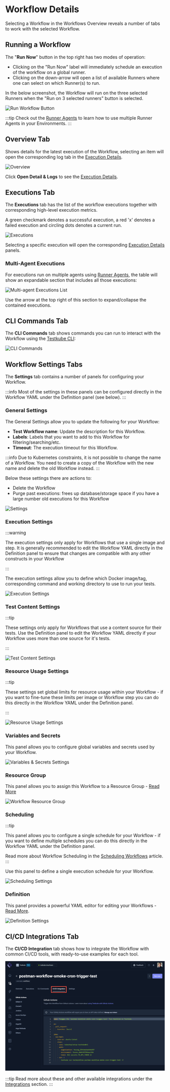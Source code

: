 # Workflow Details

Selecting a Workflow in the Workflows Overview reveals a number of tabs to work with the selected Workflow.

## Running a Workflow

The "**Run Now**" button in the top right has two modes of operation:

- Clicking on the "Run Now" label will immediately schedule an execution of the workflow on a global runner.
- Clicking on the down-arrow will open a list of available Runners where one can select on which Runner(s) to run.

In the below screenshot, the Workflow will run on the three selected Runners when the "Run on 3 selected runners" button
is selected.

![Run Workflow Button](images/run-workflow-button.png)

:::tip
Check out the [Runner Agents](/articles/agents-overview#runner-agents) to learn how to use multiple Runner Agents in your Environments. 
:::

## Overview Tab

Shows details for the latest execution of the Workflow, selecting an item will open the corresponding log tab in 
the [Execution Details](testkube-dashboard-execution-details).

![Overview](../img/workflow-details-overview-092024.png)

Click **Open Detail & Logs** to see the [Execution Details](testkube-dashboard-execution-details).

## Executions Tab

The **Executions** tab has the list of the workflow executions together with corresponding high-level
execution metrics. 

A green checkmark denotes a successful execution, a red 'x' denotes a failed execution and circling dots denotes a current run.

![Executions](../img/workflow-details-executions-092024.png)

Selecting a specific execution will open the corresponding [Execution Details](testkube-dashboard-execution-details)
panels.

### Multi-Agent Executions

For executions run on multiple agents using [Runner Agents](/articles/agents-overview#runner-agents),
the table will show an expandable section that includes all those executions:

![Multi-agent Executions List](images/mulit-agent-executions-list.png)

Use the arrow at the top right of this section to expand/collapse the contained executions. 

## CLI Commands Tab

The **CLI Commands** tab shows commands you can run to interact with the Workflow using the [Testkube CLI](/articles/cli):

![CLI Commands](../img/workflows-cli-commands-092024.png)

## Workflow Settings Tabs

The **Settings** tab contains a number of panels for configuring your Workflow.

:::info
Most of the settings in these panels can be configured directly in the Workflow YAML under the Definition panel (see below). 
:::

### General Settings

The General Settings allow you to update the following for your Workflow:

- **Test Workflow name**: Update the description for this Workflow.
- **Labels**: Labels that you want to add to this Workflow for filtering/searching/etc.
- **Timeout**: The execution timeout for this Workflow.

:::info
Due to Kubernetes constraints, it is not possible to change the name of a Workflow.
You need to create a copy of the Workflow with the new name and delete the old Workflow instead.
:::

Below these settings there are actions to:

- Delete the Workflow
- Purge past executions: frees up database/storage space if you have a large number old executions for this Workflow

![Settings](../img/workflows-settings-092024.png)

### Execution Settings

:::warning

The execution settings only apply for Workflows that use a single image and step. It is generally recommended to
edit the Workflow YAML directly in the Definition panel to ensure that changes are compatible with any 
other constructs in your Workflow

:::

The execution settings allow you to define which Docker image/tag, corresponding command and working directory to use to run your tests.

![Execution Settings](../img/execution-settings-092024.png)

### Test Content Settings

:::tip

These settings only apply for Workflows that use a content source for their tests. Use the Definition panel to 
edit the Workflow YAML directly if your Workflow uses more than one source for it's tests.

:::


![Test Content Settings](../img/test-content-settings-092024.png)

### Resource Usage Settings

:::tip

These settings set global limits for resource usage within your Workflow - if you want to fine-tune these
limits per image or Workflow step you can do this directly in the Workflow YAML under the Definition panel.

:::

![Resource Usage Settings](../img/resource-usage-settings-092024.png)

### Variables and Secrets

This panel allows you to configure global variables and secrets used by your Workflow.

![Variables & Secrets Settings](../img/variables-and-secrets-settings-092024.png)

### Resource Group

This panel allows you to assign this Workflow to a Resource Group - [Read More](/articles/resource-groups#managing-resources-in-a-resource-group)

![Workflow Resource Group](images/workflow-resource-group.png)

### Scheduling

:::tip

This panel allows you to configure a single schedule for your Workflow - if you want to define
multiple schedules you can do this directly in the Workflow YAML under the Definition panel.

Read more about Workflow Scheduling in the [Scheduling Workflows](/articles/scheduling-tests) article.
:::

Use this panel to define a single execution schedule for your Workflow.

![Scheduling Settings](../img/scheduling-settings-092024.png)

### Definition

This panel provides a powerful YAML editor for editing your Workflows - [Read More](testkube-dashboard-workflow-editor). 

![Definition Settings](../img/definition-settings-092024.png)

## CI/CD Integrations Tab

The **CI/CD Integration** tab shows how to integrate the Workflow with common CI/CD tools, with 
ready-to-use examples for each tool.

![CI/CD Integration](../img/workflows-cicd-integrations-092024.png)

:::tip
Read more about these and other available integrations under the [Integrations](/articles/integrations) section.
:::
